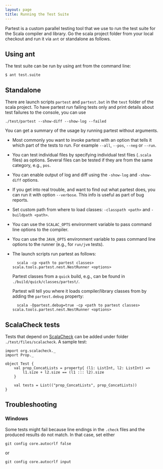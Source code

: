 ```yaml
---
layout: page
title: Running the Test Suite
---
```


Partest is a custom parallel testing tool that we use to run the test suite for the Scala compiler and library. Go the scala project folder from your local checkout and run it via `ant` or standalone as follows.

## Using ant

The test suite can be run by using ant from the command line:

	$ ant test.suite

## Standalone
	
There are launch scripts `partest` and `partest.bat` in the `test` folder of the scala project. To have partest run failing tests only and print details about test failures to the console, you can use 
	
	./test/partest --show-diff --show-log --failed
	
You can get a summary of the usage by running partest without arguments.

* Most commonly you want to invoke partest with an option that tells it which part of the tests to run. For example `--all`, `--pos`, `--neg` or `--run`.
* You can test individual files by specifying individual test files (`.scala` files) as options. Several files can be tested if they are from the same category, e.g., `pos`.
* You can enable output of log and diff using the `-show-log` and `-show-diff` options.
* If you get into real trouble, and want to find out what partest does, you can run it with option `--verbose`. This info is useful as part of bug reports.
* Set custom path from where to load classes: `-classpath <path>` and `-buildpath <path>`.
* You can use the `SCALAC_OPTS` environment variable to pass command line options to the compiler.
* You can use the `JAVA_OPTS` environment variable to pass command line options to the runner (e.g., for `run/jvm` tests).
* The launch scripts run partest as follows:
	
		scala -cp <path to partest classes> scala.tools.partest.nest.NestRunner <options>
	
	Partest classes from a `quick` build, e.g., can be found in `./build/quick/classes/partest/`.
	
	Partest will tell you where it loads compiler/library classes from by adding the `partest.debug` property:
	
		scala -Dpartest.debug=true -cp <path to partest classes> scala.tools.partest.nest.NestRunner <options>



## ScalaCheck tests

Tests that depend on [ScalaCheck](https://github.com/rickynils/scalacheck) can be added under folder `./test/files/scalacheck`. A sample test:

	import org.scalacheck._
	import Prop._
	
	object Test {
		val prop_ConcatLists = property{ (l1: ListInt, l2: ListInt) =>
			l1.size + l2.size == (l1 ::: l2).size 
		}

		val tests = List(("prop_ConcatLists", prop_ConcatLists))
	}

## Troubleshooting

### Windows

Some tests might fail because line endings in the `.check` files and the produced results do not match. In that case, set either 

	git config core.autocrlf false 

or 

	git config core.autocrlf input 